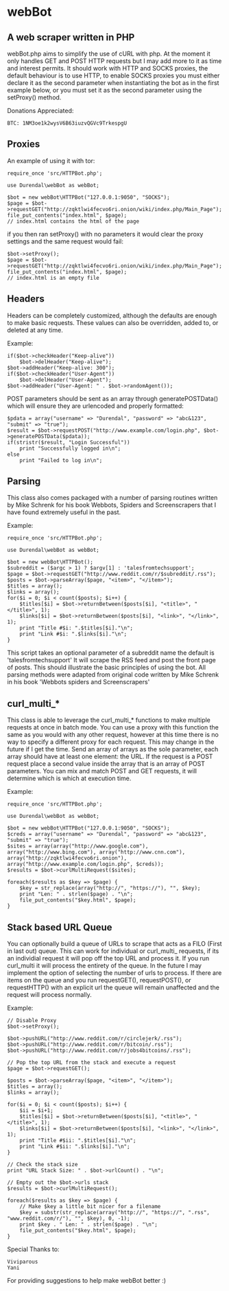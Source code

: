 webBot
======

## A web scraper written in PHP
webBot.php aims to simplify the use of cURL with php. At the moment it only handles GET and POST HTTP requests but I may add more to it as time and interest permits. It should work with HTTP and SOCKS proxies, the default behaviour is to use HTTP, to enable SOCKS proxies you must either declare it as the second parameter when instantiating the bot as in the first example below, or you must set it as the second parameter using the setProxy() method.

Donations Appreciated:

	BTC: 1NM3oe1k2wysV6B63iuzvQGVc9TrkespgU

## Proxies

An example of using it with tor:

    require_once 'src/HTTPBot.php';

    use Durendal\webBot as webBot;

	$bot = new webBot\HTTPBot("127.0.0.1:9050", "SOCKS");
	$page = $bot->requestGET("http://zqktlwi4fecvo6ri.onion/wiki/index.php/Main_Page");
	file_put_contents("index.html", $page);
	// index.html contains the html of the page

if you then ran setProxy() with no parameters it would clear the proxy settings and the same request would fail:

	$bot->setProxy();
	$page = $bot->requestGET("http://zqktlwi4fecvo6ri.onion/wiki/index.php/Main_Page");
	file_put_contents("index.html", $page);
	// index.html is an empty file


## Headers

Headers can be completely customized, although the defaults are enough to make basic requests. These values can also be overridden, added to, or deleted at any time.

Example:

	if($bot->checkHeader("Keep-alive"))
		$bot->delHeader("Keep-alive");
	$bot->addHeader("Keep-alive: 300");
	if($bot->checkHeader("User-Agent"))
		$bot->delHeader("User-Agent");
	$bot->addHeader("User-Agent: " . $bot->randomAgent());

POST parameters should be sent as an array through generatePOSTData() which will ensure they are urlencoded and properly formatted:

	$pdata = array("username" => "Durendal", "password" => "abc&123", "submit" => "true");
	$result = $bot->requestPOST("http://www.example.com/login.php", $bot->generatePOSTData($pdata));
	if(stristr($result, "Login Successful"))
		print "Successfully logged in\n";
	else
		print "Failed to log in\n";


## Parsing

This class also comes packaged with a number of parsing routines written by Mike Schrenk for his book Webbots, Spiders and Screenscrapers that I have found extremely useful in the past.

Example:

	require_once 'src/HTTPBot.php';

    use Durendal\webBot as webBot;

	$bot = new webBot\HTTPBot();
	$subreddit = ($argc > 1) ? $argv[1] : 'talesfromtechsupport';
	$page = $bot->requestGET("http://www.reddit.com/r/$subreddit/.rss");
	$posts = $bot->parseArray($page, "<item>", "</item>");
	$titles = array();
	$links = array();
	for($i = 0; $i < count($posts); $i++) {
		$titles[$i] = $bot->returnBetween($posts[$i], "<title>", "</title>", 1);
		$links[$i] = $bot->returnBetween($posts[$i], "<link>", "</link>", 1);
		print "Title #$i: ".$titles[$i]."\n";
		print "Link #$i: ".$links[$i]."\n";
	}


This script takes an optional parameter of a subreddit name the default is 'talesfromtechsupport' It will scrape the RSS feed and post the front page of posts. This should illustrate the basic principles of using the bot. All parsing methods were adapted from original code written by Mike Schrenk in his book 'Webbots spiders and Screenscrapers'

## curl_multi_*

This class is able to leverage the curl_multi_* functions to make multiple requests at once in batch mode. You can use a proxy with this function the same as you would with any other request, however at this time there is no way to specify a different proxy for each request. This may change in the future if I get the time. Send an array of arrays as the sole parameter, each array should have at least one element: the URL. If the request is a POST request place a second value inside the array that is an array of POST parameters. You can mix and match POST and GET requests, it will determine which is which at execution time.

Example:

	require_once 'src/HTTPBot.php';

    use Durendal\webBot as webBot;

	$bot = new webBot\HTTPBot("127.0.0.1:9050", "SOCKS");
	$creds = array("username" => "Durendal", "password" => "abc&123", "submit" => "true");
	$sites = array(array("http://www.google.com"), array("http://www.bing.com"), array("http://www.cnn.com"), array("http://zqktlwi4fecvo6ri.onion"), array("http://www.example.com/login.php", $creds));
	$results = $bot->curlMultiRequest($sites);

	foreach($results as $key => $page) {
		$key = str_replace(array("http://", "https://"), "", $key);
		print "Len: " . strlen($page) . "\n";
		file_put_contents("$key.html", $page);
	}

## Stack based URL Queue

You can optionally build a queue of URLs to scrape that acts as a FILO (First in last out) queue. This can work for individual or curl_multi_ requests, if its an individial request it will pop off the top URL and process it. If you run curl_multi it will process the entirety of the queue. In the future I may implement the option of selecting the number of urls to process. If there are items on the queue and you run requestGET(), requestPOST(), or requestHTTP() with an explicit url the queue will remain unaffected and the request will process normally.

Example:

	// Disable Proxy
	$bot->setProxy();

	$bot->pushURL("http://www.reddit.com/r/circlejerk/.rss");
	$bot->pushURL("http://www.reddit.com/r/bitcoin/.rss");
	$bot->pushURL("http://www.reddit.com/r/jobs4bitcoins/.rss");

	// Pop the top URL from the stack and execute a request
	$page = $bot->requestGET();

	$posts = $bot->parseArray($page, "<item>", "</item>");
	$titles = array();
	$links = array();

	for($i = 0; $i < count($posts); $i++) {
		$ii = $i+1;
		$titles[$i] = $bot->returnBetween($posts[$i], "<title>", "</title>", 1);
		$links[$i] = $bot->returnBetween($posts[$i], "<link>", "</link>", 1);
		print "Title #$ii: ".$titles[$i]."\n";
		print "Link #$ii: ".$links[$i]."\n";
	}

	// Check the stack size
	print "URL Stack Size: " . $bot->urlCount() . "\n";

	// Empty out the $bot->urls stack
	$results = $bot->curlMultiRequest();

	foreach($results as $key => $page) {
		// Make $key a little bit nicer for a filename
		$key = substr(str_replace(array("http://", "https://", ".rss", "www.reddit.com/r/"), "", $key), 0, -1);
		print $key . " Len: " . strlen($page) . "\n";
		file_put_contents("$key.html", $page);
	}

Special Thanks to:

	Viviparous
	Yani

For providing suggestions to help make webBot better :)
